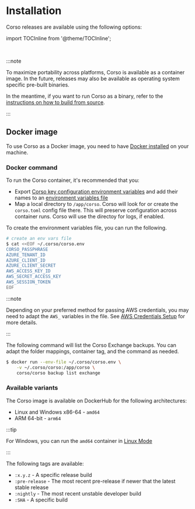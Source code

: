 # Installation

Corso releases are available using the following options:

import TOCInline from '@theme/TOCInline';

<TOCInline toc={toc} maxHeadingLevel={2}/><br/>

:::note

To maximize portability across platforms, Corso is available as a container image. In the future,
releases may also be available as operating system specific pre-built binaries.

In the meantime, if you want to run Corso as a binary, refer to the
[instructions on how to build from source](developers/build).

:::

## Docker image

To use Corso as a Docker image, you need to have [Docker installed](https://docs.docker.com/engine/install/)
on your machine.

### Docker command

To run the Corso container, it's recommended that you:

* Export [Corso key configuration environment variables](cli/corso_env) and add their names to an
[environment variables file](https://docs.docker.com/engine/reference/commandline/run/#set-environment-variables--e---env---env-file)
* Map a local directory to `/app/corso`. Corso will look for or create the `corso.toml` config file there. This will preserve
  configuration across container runs. Corso will use the directoy for logs, if enabled. 

To create the environment variables file, you can run the following.

```bash
# create an env vars file
$ cat <<EOF ~/.corso/corso.env 
CORSO_PASSPHRASE
AZURE_TENANT_ID
AZURE_CLIENT_ID
AZURE_CLIENT_SECRET
AWS_ACCESS_KEY_ID
AWS_SECRET_ACCESS_KEY
AWS_SESSION_TOKEN
EOF
```

:::note

Depending on your preferred method for passing AWS credentials, you may need to adapt the `AWS_` variables in the file.
See [AWS Credentials Setup](/configuration/repos##s3-creds-setup) for more details.

:::

The following command will list the Corso Exchange backups. You can adapt the folder mappings, container tag, and the command
as needed.

```bash
$ docker run --env-file ~/.corso/corso.env \
    -v ~/.corso/corso:/app/corso \ 
    corso/corso backup list exchange 
```

### Available variants

The Corso image is available on DockerHub for the following architectures:

* Linux and Windows x86-64 - `amd64`
* ARM 64-bit - `arm64`

:::tip

For Windows, you can run the `amd64` container in
[Linux Mode](https://docs.microsoft.com/en-us/virtualization/windowscontainers/quick-start/quick-start-windows-10-linux)

:::

The following tags are available:

* `:x.y.z` - A specific release build
* `:pre-release` - The most recent pre-release if newer that the latest stable release
* `:nightly` - The most recent unstable developer build
* `:SHA` - A specific build
